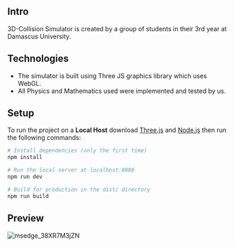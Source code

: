 ## Intro
3D-Collision Simulator is created by a group of students in their 3rd year at Damascus University.

## Technologies
* The simulator is built using Three JS graphics library which uses WebGL.
* All Physics and Mathematics used were implemented and tested by us.

## Setup
To run the project on a **Local Host** download [Three.js](https://threejs.org/docs/#manual/en/introduction/Installation/) and [Node.js](https://nodejs.org/en/download/) then run the following commands:

``` bash
# Install dependencies (only the first time)
npm install

# Run the local server at localhost:8080
npm run dev

# Build for production in the dist/ directory
npm run build
```

## Preview
![msedge_38XR7M3jZN](https://user-images.githubusercontent.com/57716361/190850438-63caa302-7623-42c0-8462-6b18924d8281.gif)
